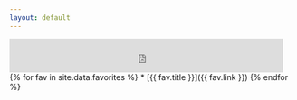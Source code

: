 ```yaml
---
layout: default
---
```

<iframe src="https://duckduckgo.com/search.html?duck=yes&bgcolor=272822&focus=yes" style="overflow:hidden;margin:0;padding:0;width:483px;height:60px;" frameborder="0"></iframe>
<script type='text/javascript' src='https://darksky.net/widget/graph-bar/42.360082,-71.05888/us12/en.js?width=100%&height=400&title=Full Forecast&textColor=ffffff&bgColor=transparent&transparency=true&skyColor=undefined&fontFamily=Sans-Serif&customFont=&units=us&timeColor=ffffff&tempColor=ffffff&currentDetailsOption=true'></script>
{% for fav in site.data.favorites %}
* [{{ fav.title }}]({{ fav.link }})
{% endfor %}
